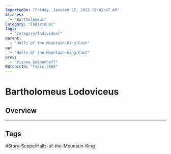 ```yaml
---
ImportedOn: "Friday, January 27, 2023 12:02:47 AM"
Aliases:
  - "Bartholomeus"
Category: "Individual"
Tags:
  - "Category/Individual"
parent:
  - "Halls of the Mountain-King Cast"
up:
  - "Halls of the Mountain-King Cast"
prev:
  - "Vianna Geldenhoff"
RWtopicId: "Topic_2565"
---
```

# Bartholomeus Lodoviceus
## Overview

---
## Tags
#Story-Scope/Halls-of-the-Mountain-King

